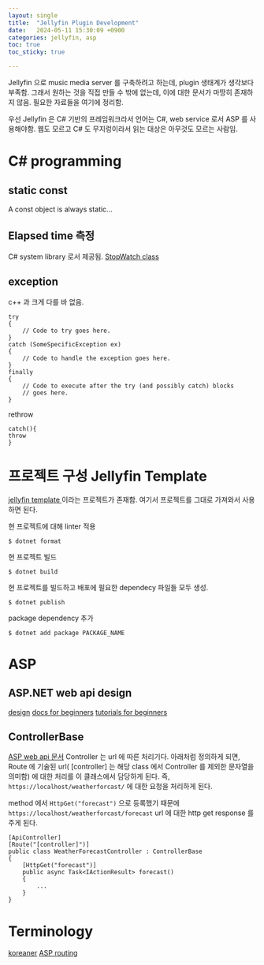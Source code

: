```yaml
---
layout: single
title:  "Jellyfin Plugin Development"
date:   2024-05-11 15:30:09 +0900
categories: jellyfin, asp
toc: true
toc_sticky: true

---
```


Jellyfin 으로 music media server 를 구축하려고 하는데, plugin 생태계가 생각보다 부족함.
그래서 원하는 것을 직접 만들 수 밖에 없는데, 이에 대한 문서가 마땅히 존재하지 않음.
필요한 자료들을 여기에 정리함.

우선 Jellyfin 은 C# 기반의 프레임워크라서 언어는 C#, web service 로서 ASP 를 사용해야함.
웹도 모르고 C# 도 무지렁이라서 읽는 대상은 아무것도 모르는 사람임.

# C# programming

## static const

A const object is always static...

## Elapsed time 측정

C# system library 로서 제공됨.
[StopWatch class](https://learn.microsoft.com/en-us/dotnet/api/system.diagnostics.stopwatch?view=net-8.0)


## exception
c++ 과 크게 다를 바 없음.

```
try
{
    // Code to try goes here.
}
catch (SomeSpecificException ex)
{
    // Code to handle the exception goes here.
}
finally
{
    // Code to execute after the try (and possibly catch) blocks
    // goes here.
}
```

rethrow

```
catch(){
throw
}
```

# 프로젝트 구성 Jellyfin Template

[jellyfin template ](https://github.com/jellyfin/jellyfin-plugin-template ) 이라는 프로젝트가 존재함.
여기서 프로젝트를 그대로 가져와서 사용하면 된다.

현 프로젝트에 대해 linter 적용
```
$ dotnet format
```
현 프로젝트 빌드
```
$ dotnet build
```
현 프로젝트를 빌드하고 배포에 필요한 dependecy 파일들 모두 생성.
```
$ dotnet publish
```

package dependency 추가
```
$ dotnet add package PACKAGE_NAME
```

# ASP

## ASP.NET web api design

[design](https://d585tldpucybw.cloudfront.net/sfimages/default-source/blogs/2021/2021-10/asp-net-core-web-api-flowchart.png)
[docs for beginners](https://www.telerik.com/blogs/aspnet-core-beginners-web-apis)
[tutorials for beginners](https://learn.microsoft.com/en-us/training/paths/aspnet-core-web-app/)


## ControllerBase

[ASP web api 문서](https://learn.microsoft.com/en-us/aspnet/core/web-api/?view=aspnetcore-8.0)
Controller 는 url 에 따른 처리기다.
아래처럼 정의하게 되면,
Route 에 기술된 url( [controller] 는 해당 class 에서 Controller 를 제외한 문자열을 의미함) 에 대한 처리를
이 클래스에서 담당하게 된다.
즉, `https://localhost/weatherforcast/` 에 대한 요청을 처리하게 된다.

method 에서 `HttpGet("forecast")` 으로 등록했기 때문에 `https://localhost/weatherforcast/forecast` url
에 대한 http get response 를 주게 된다.

```
[ApiController]
[Route("[controller]")]
public class WeatherForecastController : ControllerBase
{
    [HttpGet("forecast")]
    public async Task<IActionResult> forecast()
    {
        ...
    }
}
```


##

# Terminology



[koreaner](https://blog.naver.com/okcharles/222138969070)
[ASP routing](https://learn.microsoft.com/ko-kr/aspnet/core/mvc/controllers/routing?view=aspnetcore-8.0#ar6)
